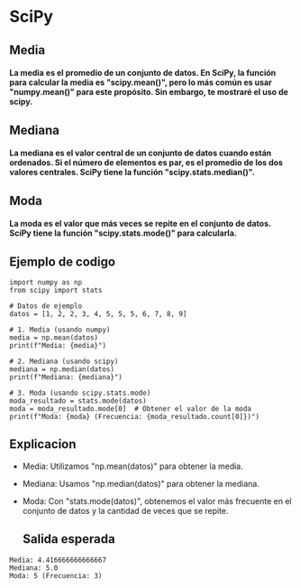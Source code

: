 # SciPy

## Media
#### La media es el promedio de un conjunto de datos. En SciPy, la función para calcular la media es "scipy.mean()", pero lo más común es usar "numpy.mean()" para este propósito. Sin embargo, te mostraré el uso de scipy.

## Mediana
#### La mediana es el valor central de un conjunto de datos cuando están ordenados. Si el número de elementos es par, es el promedio de los dos valores centrales. SciPy tiene la función "scipy.stats.median()".

## Moda
#### La moda es el valor que más veces se repite en el conjunto de datos. SciPy tiene la función "scipy.stats.mode()" para calcularla.

## Ejemplo de codigo
 ~~~~
import numpy as np
from scipy import stats

# Datos de ejemplo
datos = [1, 2, 2, 3, 4, 5, 5, 5, 6, 7, 8, 9]

# 1. Media (usando numpy)
media = np.mean(datos)
print(f"Media: {media}")

# 2. Mediana (usando scipy)
mediana = np.median(datos)
print(f"Mediana: {mediana}")

# 3. Moda (usando scipy.stats.mode)
moda_resultado = stats.mode(datos)
moda = moda_resultado.mode[0]  # Obtener el valor de la moda
print(f"Moda: {moda} (Frecuencia: {moda_resultado.count[0]})")
 ~~~~

## Explicacion
* Media: Utilizamos "np.mean(datos)" para obtener la media.
* Mediana: Usamos "np.median(datos)" para obtener la mediana.
* Moda: Con "stats.mode(datos)", obtenemos el valor más frecuente en el conjunto de datos y la cantidad de veces que se repite.

  ## Salida esperada
~~~~
Media: 4.416666666666667
Mediana: 5.0
Moda: 5 (Frecuencia: 3)
~~~~
